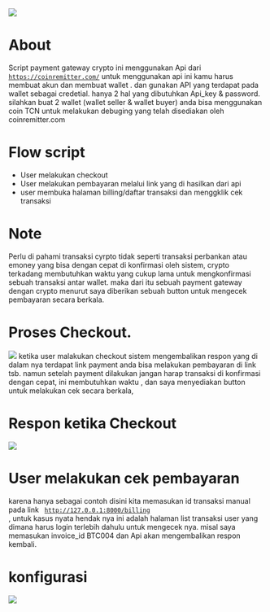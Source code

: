 <img src="https://i.ibb.co/cCKK9JZ/logo-black.png">

# About
Script payment gateway crypto ini menggunakan Api dari <code>https://coinremitter.com/</code> untuk menggunakan api ini kamu harus membuat akun dan membuat wallet . dan gunakan API yang terdapat pada wallet sebagai credetial. hanya 2 hal yang dibutuhkan Api_key & password. silahkan buat 2 wallet (wallet seller & wallet buyer) anda bisa menggunakan coin TCN untuk melakukan debuging yang telah disediakan oleh coinremitter.com

# Flow script
<ul>
    <li>User melakukan checkout</li>
    <li>User melakukan pembayaran melalui link yang di hasilkan dari api</li>
    <li>user membuka halaman billing/daftar transaksi dan menggklik cek transaksi</li>
</ul>

# Note 
Perlu di pahami transaksi cyrpto tidak seperti transaksi perbankan atau emoney yang bisa dengan cepat di konfirmasi oleh sistem, crypto terkadang membutuhkan waktu yang cukup lama untuk mengkonfirmasi sebuah transaksi antar wallet. maka dari itu sebuah payment gateway dengan crypto menurut saya diberikan sebuah button untuk mengecek pembayaran secara berkala.

# Proses Checkout.
<img src="https://i.ibb.co/nssd24q/Shop-with-cyrpto.gif">
ketika user malakukan checkout sistem mengembalikan respon yang di dalam nya terdapat link payment anda bisa melakukan pembayaran di link tsb. namun setelah payment dilakukan jangan harap transaksi di konfirmasi dengan cepat, ini membutuhkan waktu , dan saya menyediakan button untuk melakukan cek secara berkala,

# Respon ketika Checkout
<img src="https://i.ibb.co/fHz7dMk/res-cehckout.png">


# User melakukan cek pembayaran
karena hanya sebagai contoh disini kita memasukan id transaksi manual pada link <code> http://127.0.0.1:8000/billing </code>, untuk kasus nyata hendak nya ini adalah halaman list transaksi user yang dimana harus login terlebih dahulu untuk mengecek nya. misal saya memasukan invoice_id BTC004 dan Api akan mengembalikan respon kembali.

# konfigurasi 
<img src="https://i.ibb.co/WkSkNWg/cong.png">

